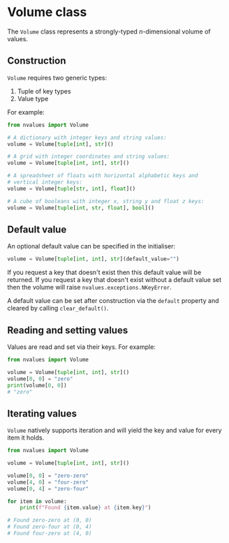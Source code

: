 # Volume class

The `Volume` class represents a strongly-typed _n_-dimensional volume of values.

## Construction

`Volume` requires two generic types:

1. Tuple of key types
2. Value type

For example:

```python
from nvalues import Volume

# A dictionary with integer keys and string values:
volume = Volume[tuple[int], str]()

# A grid with integer coordinates and string values:
volume = Volume[tuple[int, int], str]()

# A spreadsheet of floats with horizontal alphabetic keys and
# vertical integer keys:
volume = Volume[tuple[str, int], float]()

# A cube of booleans with integer x, string y and float z keys:
volume = Volume[tuple[int, str, float], bool]()
```

## Default value

An optional default value can be specified in the initialiser:

```python
volume = Volume[tuple[int, int], str](default_value="")
```

If you request a key that doesn't exist then this default value will be returned. If you request a key that doesn't exist without a default value set then the volume will raise `nvalues.exceptions.NKeyError`.

A default value can be set after construction via the `default` property and cleared by calling `clear_default()`.

## Reading and setting values

Values are read and set via their keys. For example:

```python
from nvalues import Volume

volume = Volume[tuple[int, int], str]()
volume[0, 0] = "zero"
print(volume[0, 0])
# "zero"
```

## Iterating values

`Volume` natively supports iteration and will yield the key and value for every item it holds.

```python
from nvalues import Volume

volume = Volume[tuple[int, int], str]()

volume[0, 0] = "zero-zero"
volume[4, 0] = "four-zero"
volume[0, 4] = "zero-four"

for item in volume:
    print(f"Found {item.value} at {item.key}")

# Found zero-zero at (0, 0)
# Found zero-four at (0, 4)
# Found four-zero at (4, 0)
```
